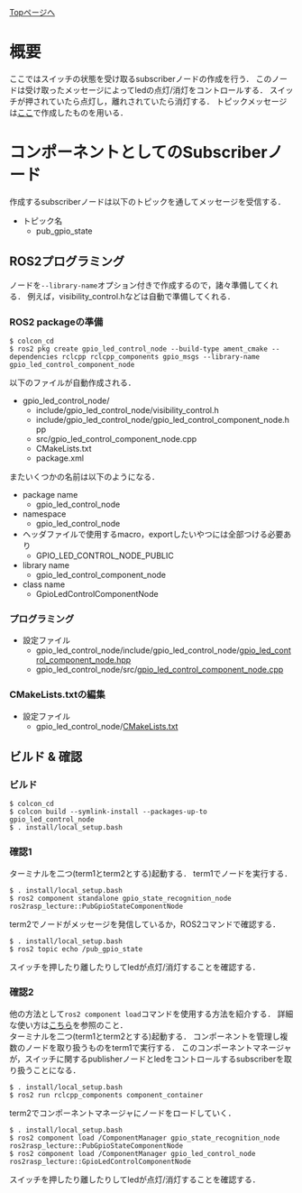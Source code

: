 [Topページへ](../README_JP.md)

# 概要

ここではスイッチの状態を受け取るsubscriberノードの作成を行う．
このノードは受け取ったメッセージによってledの点灯/消灯をコントロールする．
スイッチが押されていたら点灯し，離れされていたら消灯する．
トピックメッセージは[ここ](Creation_of_a_topic_message_for_a_state_of_a_switch_JP.md)で作成したものを用いる．

# コンポーネントとしてのSubscriberノード
作成するsubscriberノードは以下のトピックを通してメッセージを受信する．

* トピック名
  * pub_gpio_state

## ROS2プログラミング
ノードを`--library-name`オプション付きで作成するので，諸々準備してくれる．
例えば，visibility_control.hなどは自動で準備してくれる．

### ROS2 packageの準備

```shell
$ colcon_cd
$ ros2 pkg create gpio_led_control_node --build-type ament_cmake --dependencies rclcpp rclcpp_components gpio_msgs --library-name gpio_led_control_component_node
```

以下のファイルが自動作成される．

- gpio_led_control_node/
  - include/gpio_led_control_node/visibility_control.h
  - include/gpio_led_control_node/gpio_led_control_component_node.hpp
  - src/gpio_led_control_component_node.cpp
  - CMakeLists.txt
  - package.xml

またいくつかの名前は以下のようになる．

- package name
  - gpio_led_control_node
- namespace
  - gpio_led_control_node
- ヘッダファイルで使用するmacro，exportしたいやつには全部つける必要あり
  - GPIO_LED_CONTROL_NODE_PUBLIC
- library name
  - gpio_led_control_component_node
- class name
  - GpioLedControlComponentNode


### プログラミング

* 設定ファイル
  * gpio_led_control_node/include/gpio_led_control_node/[gpio_led_control_component_node.hpp](../src/gpio_led_control_node/include/gpio_led_control_node/gpio_led_control_component_node.hpp)
  * gpio_led_control_node/src/[gpio_led_control_component_node.cpp](../src/gpio_led_control_node/src/gpio_led_control_component_node.cpp)

### CMakeLists.txtの編集

* 設定ファイル
  * gpio_led_control_node/[CMakeLists.txt](../src/gpio_led_control_node/CMakeLists.txt)

## ビルド & 確認
### ビルド

```shell
$ colcon_cd
$ colcon build --symlink-install --packages-up-to gpio_led_control_node
$ . install/local_setup.bash
```

### 確認1
ターミナルを二つ(term1とterm2とする)起動する．
term1でノードを実行する．

```shell
$ . install/local_setup.bash
$ ros2 component standalone gpio_state_recognition_node ros2rasp_lecture::PubGpioStateComponentNode
```

term2でノードがメッセージを発信しているか，ROS2コマンドで確認する．

```shell
$ . install/local_setup.bash
$ ros2 topic echo /pub_gpio_state
```

スイッチを押したり離したりしてledが点灯/消灯することを確認する．

### 確認2
他の方法として`ros2 component load`コマンドを使用する方法を紹介する．
詳細な使い方は[こちら](PubGpioStateComponentNode)を参照のこと．<br>
ターミナルを二つ(term1とterm2とする)起動する．
コンポーネントを管理し複数のノードを取り扱うものをterm1で実行する．
このコンポーネントマネージャが，スイッチに関するpublisherノードとledをコントロールするsubscriberを取り扱うことになる．

```shell
$ . install/local_setup.bash
$ ros2 run rclcpp_components component_container
```

term2でコンポーネントマネージャにノードをロードしていく．

```shell
$ . install/local_setup.bash
$ ros2 component load /ComponentManager gpio_state_recognition_node ros2rasp_lecture::PubGpioStateComponentNode
$ ros2 component load /ComponentManager gpio_led_control_node ros2rasp_lecture::GpioLedControlComponentNode
```

スイッチを押したり離したりしてledが点灯/消灯することを確認する．
